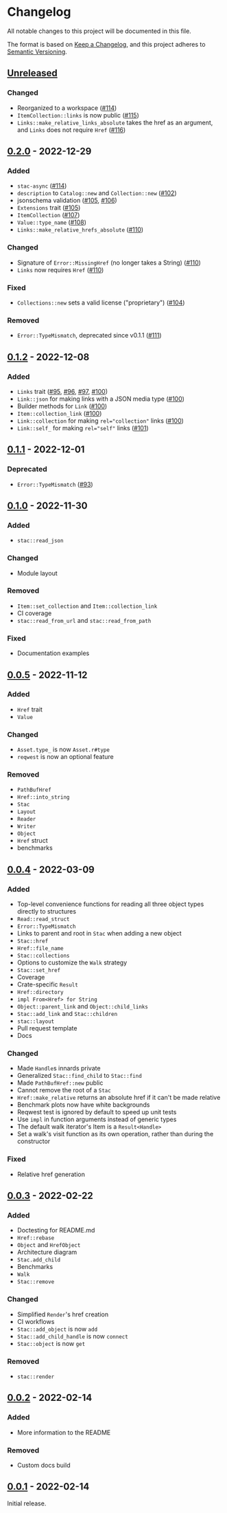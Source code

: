 # Changelog

All notable changes to this project will be documented in this file.

The format is based on [Keep a Changelog](https://keepachangelog.com/en/1.0.0/),
and this project adheres to [Semantic
Versioning](https://semver.org/spec/v2.0.0.html).

## [Unreleased]

### Changed

- Reorganized to a workspace ([#114](https://github.com/gadomski/stac-rs/pull/114))
- `ItemCollection::links` is now public ([#115](https://github.com/gadomski/stac-rs/pull/115))
- `Links::make_relative_links_absolute` takes the href as an argument, and `Links` does not require `Href` ([#116](https://github.com/gadomski/stac-rs/pull/116))

## [0.2.0] - 2022-12-29

### Added

- `stac-async` ([#114](https://github.com/gadomski/stac-rs/pull/114))
- `description` to `Catalog::new` and `Collection::new` ([#102](https://github.com/gadomski/stac-rs/pull/102))
- jsonschema validation ([#105](https://github.com/gadomski/stac-rs/pull/105), [#106](https://github.com/gadomski/stac-rs/pull/106))
- `Extensions` trait ([#105](https://github.com/gadomski/stac-rs/pull/105))
- `ItemCollection` ([#107](https://github.com/gadomski/stac-rs/pull/107))
- `Value::type_name` ([#108](https://github.com/gadomski/stac-rs/pull/108))
- `Links::make_relative_hrefs_absolute` ([#110](https://github.com/gadomski/stac-rs/pull/110))

### Changed

- Signature of `Error::MissingHref` (no longer takes a String) ([#110](https://github.com/gadomski/stac-rs/pull/110))
- `Links` now requires `Href` ([#110](https://github.com/gadomski/stac-rs/pull/110))

### Fixed

- `Collections::new` sets a valid license ("proprietary") ([#104](https://github.com/gadomski/stac-rs/pull/104))

### Removed

- `Error::TypeMismatch`, deprecated since v0.1.1 ([#111](https://github.com/gadomski/stac-rs/pull/111))

## [0.1.2] - 2022-12-08

### Added

- `Links` trait ([#95](https://github.com/gadomski/stac-rs/pull/95), [#96](https://github.com/gadomski/stac-rs/pull/96), [#97](https://github.com/gadomski/stac-rs/pull/97), [#100](https://github.com/gadomski/stac-rs/pull/100))
- `Link::json` for making links with a JSON media type ([#100](https://github.com/gadomski/stac-rs/pull/100))
- Builder methods for `Link` ([#100](https://github.com/gadomski/stac-rs/pull/100))
- `Item::collection_link` ([#100](https://github.com/gadomski/stac-rs/pull/100))
- `Link::collection` for making `rel="collection"` links ([#100](https://github.com/gadomski/stac-rs/pull/100))
- `Link::self_` for making `rel="self"` links ([#101](https://github.com/gadomski/stac-rs/pull/101))

## [0.1.1] - 2022-12-01

### Deprecated

- `Error::TypeMismatch` ([#93](https://github.com/gadomski/stac-rs/pull/93))

## [0.1.0] - 2022-11-30

### Added

- `stac::read_json`

### Changed

- Module layout

### Removed

- `Item::set_collection` and `Item::collection_link`
- CI coverage
- `stac::read_from_url` and `stac::read_from_path`

### Fixed

- Documentation examples

## [0.0.5] - 2022-11-12

### Added

- `Href` trait
- `Value`

### Changed

- `Asset.type_` is now `Asset.r#type`
- `reqwest` is now an optional feature

### Removed

- `PathBufHref`
- `Href::into_string`
- `Stac`
- `Layout`
- `Reader`
- `Writer`
- `Object`
- `Href` struct
- benchmarks

## [0.0.4] - 2022-03-09

### Added

- Top-level convenience functions for reading all three object types directly to structures
- `Read::read_struct`
- `Error::TypeMismatch`
- Links to parent and root in `Stac` when adding a new object
- `Stac::href`
- `Href::file_name`
- `Stac::collections`
- Options to customize the `Walk` strategy
- `Stac::set_href`
- Coverage
- Crate-specific `Result`
- `Href::directory`
- `impl From<Href> for String`
- `Object::parent_link` and `Object::child_links`
- `Stac::add_link` and `Stac::children`
- `stac::layout`
- Pull request template
- Docs

### Changed

- Made `Handle`s innards private
- Generalized `Stac::find_child` to `Stac::find`
- Made `PathBufHref::new` public
- Cannot remove the root of a `Stac`
- `Href::make_relative` returns an absolute href if it can't be made relative
- Benchmark plots now have white backgrounds
- Reqwest test is ignored by default to speed up unit tests
- Use `impl` in function arguments instead of generic types
- The default walk iterator's Item is a `Result<Handle>`
- Set a walk's visit function as its own operation, rather than during the constructor

### Fixed

- Relative href generation

## [0.0.3] - 2022-02-22

### Added

- Doctesting for README.md
- `Href::rebase`
- `Object` and `HrefObject`
- Architecture diagram
- `Stac.add_child`
- Benchmarks
- `Walk`
- `Stac::remove`

### Changed

- Simplified `Render`'s href creation
- CI workflows
- `Stac::add_object` is now `add`
- `Stac::add_child_handle` is now `connect`
- `Stac::object` is now `get`

### Removed

- `stac::render`

## [0.0.2] - 2022-02-14

### Added

- More information to the README

### Removed

- Custom docs build

## [0.0.1] - 2022-02-14

Initial release.

[Unreleased]: https://github.com/gadomski/stac-rs/compare/v0.2.0...main
[0.2.0]: https://github.com/gadomski/stac-rs/compare/v0.1.2...v0.2.0
[0.1.2]: https://github.com/gadomski/stac-rs/compare/v0.1.1...v0.1.2
[0.1.1]: https://github.com/gadomski/stac-rs/compare/v0.1.0...v0.1.1
[0.1.0]: https://github.com/gadomski/stac-rs/compare/v0.0.5...v0.1.0
[0.0.5]: https://github.com/gadomski/stac-rs/compare/v0.0.4...v0.0.5
[0.0.4]: https://github.com/gadomski/stac-rs/compare/v0.0.3...v0.0.4
[0.0.3]: https://github.com/gadomski/stac-rs/compare/v0.0.2...v0.0.3
[0.0.2]: https://github.com/gadomski/stac-rs/compare/v0.0.1...v0.0.2
[0.0.1]: https://github.com/gadomski/stac-rs/releases/tag/v0.0.1

